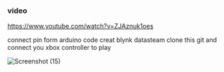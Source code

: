 ### video
https://www.youtube.com/watch?v=ZJAznuk1oes

connect pin form arduino code 
creat blynk datasteam clone this git and connect you xbox controller to play

![Screenshot (15)](https://github.com/user-attachments/assets/b2748afb-8ef7-4b85-b136-a1c851eb624b)
